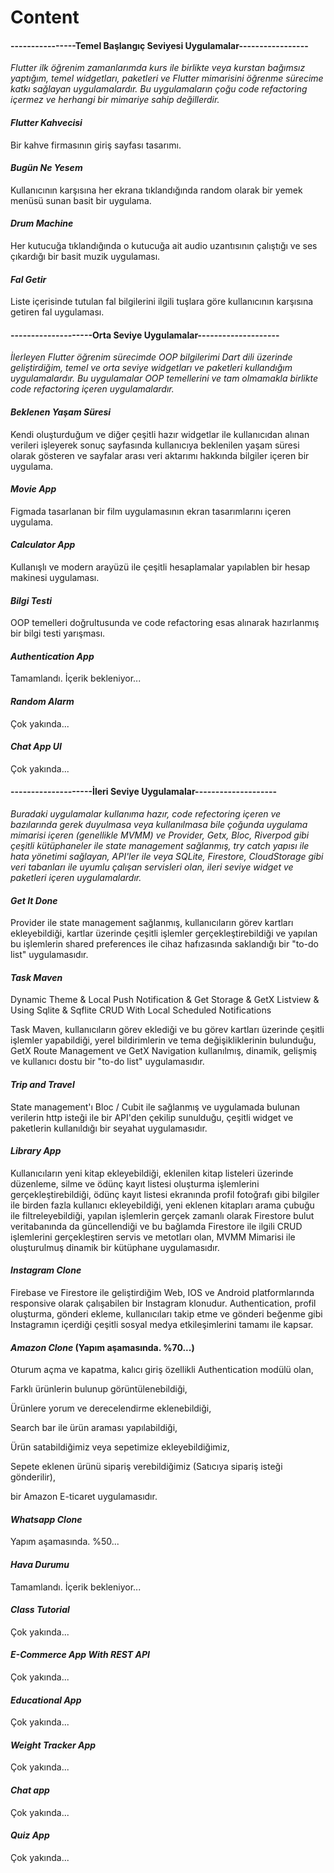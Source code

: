 # Content

#### ----------------Temel Başlangıç Seviyesi Uygulamalar-----------------

*Flutter ilk öğrenim zamanlarımda kurs ile birlikte veya kurstan bağımsız yaptığım,
temel widgetları, paketleri ve Flutter mimarisini öğrenme sürecime katkı sağlayan uygulamalardır.
Bu uygulamaların çoğu code refactoring içermez ve herhangi bir mimariye sahip değillerdir.*


#### *Flutter Kahvecisi* 

Bir kahve firmasının giriş sayfası tasarımı.

#### *Bugün Ne Yesem*

Kullanıcının karşısına her ekrana tıklandığında random olarak bir yemek menüsü sunan basit bir uygulama.

#### *Drum Machine*

Her kutucuğa tıklandığında o kutucuğa ait audio uzantısının çalıştığı ve ses çıkardığı bir basit muzik uygulaması.

#### *Fal Getir*

Liste içerisinde tutulan fal bilgilerini ilgili tuşlara göre kullanıcının karşısına getiren fal uygulaması.


#### --------------------Orta Seviye Uygulamalar--------------------

*İlerleyen Flutter öğrenim sürecimde OOP bilgilerimi Dart dili üzerinde geliştirdiğim, temel ve orta 
seviye widgetları ve paketleri kullandığım uygulamalardır. Bu uygulamalar OOP temellerini ve tam 
olmamakla birlikte code refactoring içeren uygulamalardır.*

#### *Beklenen Yaşam Süresi*

Kendi oluşturduğum ve diğer çeşitli hazır widgetlar ile kullanıcıdan alınan verileri işleyerek sonuç sayfasında kullanıcıya beklenilen yaşam süresi olarak gösteren ve sayfalar arası veri aktarımı hakkında bilgiler içeren bir uygulama.

#### *Movie App*

Figmada tasarlanan bir film uygulamasının ekran tasarımlarını içeren uygulama.

#### *Calculator App*

Kullanışlı ve modern arayüzü ile çeşitli hesaplamalar yapılablen bir hesap makinesi uygulaması.

#### *Bilgi Testi*

OOP temelleri doğrultusunda ve code refactoring esas alınarak hazırlanmış bir bilgi testi yarışması. 

#### *Authentication App*

Tamamlandı. İçerik bekleniyor...

#### *Random Alarm*

Çok yakında...

#### *Chat App UI*

Çok yakında...


#### --------------------İleri Seviye Uygulamalar--------------------

*Buradaki uygulamalar kullanıma hazır, code refectoring içeren ve bazılarında gerek duyulmasa veya kullanılmasa bile çoğunda uygulama mimarisi içeren (genellikle MVMM) ve Provider, Getx, Bloc, Riverpod gibi çeşitli kütüphaneler ile state management sağlanmış, try catch yapısı ile hata yönetimi sağlayan, API'ler ile veya SQLite, Firestore, CloudStorage gibi veri tabanları ile uyumlu çalışan servisleri olan, ileri seviye widget ve paketleri içeren uygulamalardır.*


#### *Get It Done*
Provider ile state management sağlanmış, kullanıcıların görev kartları ekleyebildiği, kartlar üzerinde çeşitli işlemler gerçekleştirebildiği ve yapılan bu işlemlerin shared preferences ile cihaz hafızasında saklandığı bir "to-do list" uygulamasıdır.


#### *Task Maven*
Dynamic Theme & Local Push Notification & Get Storage & GetX Listview & Using Sqlite & Sqflite CRUD With Local Scheduled Notifications

Task Maven, kullanıcıların görev eklediği ve bu görev kartları üzerinde çeşitli işlemler yapabildiği, yerel bildirimlerin ve tema değişikliklerinin bulunduğu, GetX Route Management ve GetX Navigation kullanılmış, dinamik, gelişmiş ve kullanıcı dostu bir "to-do list" uygulamasıdır.


#### *Trip and Travel*

State management'ı Bloc / Cubit ile sağlanmış ve uygulamada bulunan verilerin http isteği ile bir API'den çekilip sunulduğu, çeşitli widget ve paketlerin kullanıldığı bir seyahat uygulamasıdır. 


#### *Library App*

Kullanıcıların yeni kitap ekleyebildiği, eklenilen kitap listeleri üzerinde düzenleme, silme ve ödünç kayıt listesi oluşturma işlemlerini gerçekleştirebildiği, ödünç kayıt listesi ekranında profil fotoğrafı gibi bilgiler ile birden fazla kullanıcı ekleyebildiği, yeni eklenen kitapları arama çubuğu ile filtreleyebildiği, yapılan işlemlerin gerçek zamanlı olarak Firestore bulut veritabanında da güncellendiği ve bu bağlamda Firestore ile ilgili CRUD işlemlerini gerçekleştiren servis ve metotları olan, MVMM Mimarisi ile oluşturulmuş dinamik bir kütüphane uygulamasıdır.

#### *Instagram Clone*

Firebase ve Firestore ile geliştirdiğim Web, IOS ve Android platformlarında responsive olarak çalışabilen bir Instagram klonudur. Authentication, profil oluşturma, gönderi ekleme, kullanıcıları takip etme ve gönderi beğenme gibi Instagramın içerdiği çeşitli sosyal medya etkileşimlerini tamamı ile kapsar. 

#### *Amazon Clone* (Yapım aşamasında. %70...)

Oturum açma ve kapatma, kalıcı giriş özellikli Authentication modülü olan, 


Farklı ürünlerin bulunup görüntülenebildiği,


Ürünlere yorum ve derecelendirme eklenebildiği,


Search bar ile ürün araması yapılabildiği,


Ürün satabildiğimiz veya sepetimize ekleyebildiğimiz,


Sepete eklenen ürünü sipariş verebildiğimiz (Satıcıya sipariş isteği gönderilir),


bir Amazon E-ticaret uygulamasıdır.


#### *Whatsapp Clone* 

Yapım aşamasında. %50...

#### *Hava Durumu*

Tamamlandı. İçerik bekleniyor...

#### *Class Tutorial* 

Çok yakında...

#### *E-Commerce App With REST API*

Çok yakında...

#### *Educational App* 

Çok yakında...

#### *Weight Tracker App*

Çok yakında...

#### *Chat app*

Çok yakında...

#### *Quiz App*

Çok yakında...








